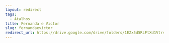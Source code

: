 ```yaml
---
layout: redirect
tags:
  - Atalhos
title: Fernanda e Victor
slug: fernandaevictor
redirect_url: https://drive.google.com/drive/folders/1EZx5d5RLFtXd1Vtrsntu6coFfEhfQ2If?usp=drive_link
---
```

